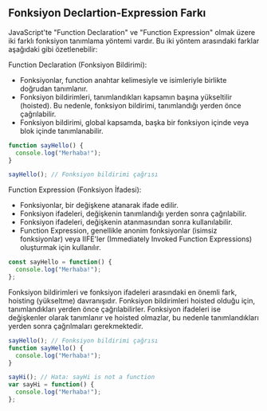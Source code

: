 ## Fonksiyon Declartion-Expression Farkı

JavaScript'te "Function Declaration" ve "Function Expression" olmak üzere iki farklı fonksiyon tanımlama yöntemi vardır. Bu iki yöntem arasındaki farklar aşağıdaki gibi özetlenebilir:

Function Declaration (Fonksiyon Bildirimi):

- Fonksiyonlar, function anahtar kelimesiyle ve isimleriyle birlikte doğrudan tanımlanır.
- Fonksiyon bildirimleri, tanımlandıkları kapsamın başına yükseltilir (hoisted). Bu nedenle, fonksiyon bildirimi, tanımlandığı yerden önce çağrılabilir.
- Fonksiyon bildirimi, global kapsamda, başka bir fonksiyon içinde veya blok içinde tanımlanabilir.

```js
function sayHello() {
  console.log("Merhaba!");
}

sayHello(); // Fonksiyon bildirimi çağrısı
```

Function Expression (Fonksiyon İfadesi):

- Fonksiyonlar, bir değişkene atanarak ifade edilir.
- Fonksiyon ifadeleri, değişkenin tanımlandığı yerden sonra çağrılabilir.
- Fonksiyon ifadeleri, değişkenin atanmasından sonra kullanılabilir.
- Function Expression, genellikle anonim fonksiyonlar (isimsiz fonksiyonlar) veya IIFE'ler (Immediately Invoked Function Expressions) oluşturmak için kullanılır.

```js
const sayHello = function() {
  console.log("Merhaba!");
};
```

Fonksiyon bildirimleri ve fonksiyon ifadeleri arasındaki en önemli fark, hoisting (yükseltme) davranışıdır. Fonksiyon bildirimleri hoisted olduğu için, tanımlandıkları yerden önce çağrılabilirler. Fonksiyon ifadeleri ise değişkenler olarak tanımlanır ve hoisted olmazlar, bu nedenle tanımlandıkları yerden sonra çağrılmaları gerekmektedir.

```js
sayHello(); // Fonksiyon bildirimi çağrısı
function sayHello() {
  console.log("Merhaba!");
}

sayHi(); // Hata: sayHi is not a function
var sayHi = function() {
  console.log("Merhaba!");
};
```
